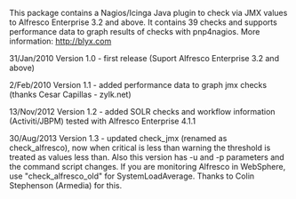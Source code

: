 This package contains a Nagios/Icinga Java plugin to check via JMX values to Alfresco Enterprise 3.2 and above. It contains 39 checks and supports performance data to graph results of checks with pnp4nagios. More information: http://blyx.com

31/Jan/2010 Version 1.0 - first release (Suport Alfresco Enterprise 3.2 and above)

2/Feb/2010 Version 1.1 - added performance data to graph jmx checks (thanks Cesar Capillas - zylk.net)

13/Nov/2012 Version 1.2 - added SOLR checks and workflow information (Activiti/JBPM) tested with Alfresco Enterprise 4.1.1

30/Aug/2013 Version 1.3 - updated check_jmx (renamed as check_alfresco), now when critical is less than warning the threshold is treated as values less than. Also this version has -u and -p parameters and the command script changes. If you are monitoring Alfresco in WebSphere, use "check_alfresco_old" for SystemLoadAverage. Thanks to Colin Stephenson (Armedia) for this.
